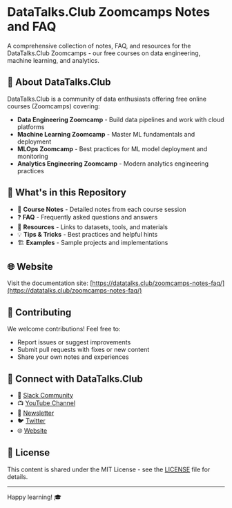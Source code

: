 # DataTalks.Club Zoomcamps Notes and FAQ

A comprehensive collection of notes, FAQ, and resources for the DataTalks.Club Zoomcamps - our free courses on data engineering, machine learning, and analytics.

## 🚀 About DataTalks.Club

DataTalks.Club is a community of data enthusiasts offering free online courses (Zoomcamps) covering:

- **Data Engineering Zoomcamp** - Build data pipelines and work with cloud platforms
- **Machine Learning Zoomcamp** - Master ML fundamentals and deployment
- **MLOps Zoomcamp** - Best practices for ML model deployment and monitoring
- **Analytics Engineering Zoomcamp** - Modern analytics engineering practices

## 📖 What's in this Repository

- 📝 **Course Notes** - Detailed notes from each course session
- ❓ **FAQ** - Frequently asked questions and answers
- 🔗 **Resources** - Links to datasets, tools, and materials
- 💡 **Tips & Tricks** - Best practices and helpful hints
- 🏗️ **Examples** - Sample projects and implementations

## 🌐 Website

Visit the documentation site: [https://datatalks.club/zoomcamps-notes-faq/](https://datatalks.club/zoomcamps-notes-faq/)

## 🤝 Contributing

We welcome contributions! Feel free to:

- Report issues or suggest improvements
- Submit pull requests with fixes or new content
- Share your own notes and experiences

## 🔗 Connect with DataTalks.Club

- 💬 [Slack Community](https://datatalks.club/slack.html)
- 📺 [YouTube Channel](https://www.youtube.com/c/DataTalksClub)
- 📧 [Newsletter](https://datatalks.club/newsletter.html)
- 🐦 [Twitter](https://twitter.com/DataTalksClub)
- 🌐 [Website](https://datatalks.club/)

## 📄 License

This content is shared under the MIT License - see the [LICENSE](LICENSE) file for details.

---

Happy learning! 🎓